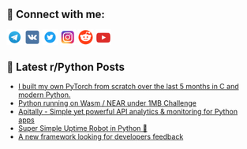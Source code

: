 ## 🔎 Connect with me:
[<img src="https://github.com/bullbesh/bullbesh/blob/main/images/Telegram.png" width="32" height="32" />](https://t.me/bullbesh)
[<img src="https://github.com/bullbesh/bullbesh/blob/main/images/VK.png" width="32" height="32" />](https://vk.com/bullbesh)
[<img src="https://github.com/bullbesh/bullbesh/blob/main/images/Twitter.png" width="32" height="32" />](https://twitter.com/bullbesh1)
[<img src="https://github.com/bullbesh/bullbesh/blob/main/images/Instagram.png" width="32" height="32" />](https://www.instagram.com/bullbesh)
[<img src="https://github.com/bullbesh/bullbesh/blob/main/images/Reddit.png" width="32" height="32" />](https://www.reddit.com/user/bullbesh)
[<img src="https://github.com/bullbesh/bullbesh/blob/main/images/YouTube.png" width="32" height="32" />](https://www.youtube.com/channel/UCtfjRs6uzgq5mfm8S06WTcg)

## 📕 Latest r/Python Posts
<!-- BLOG-POST-LIST:START -->
- [I built my own PyTorch from scratch over the last 5 months in C and modern Python.](https://www.reddit.com/r/Python/comments/1hv14tt/i_built_my_own_pytorch_from_scratch_over_the_last/)
- [Python running on Wasm / NEAR under 1MB Challenge](https://www.reddit.com/r/Python/comments/1huxrs6/python_running_on_wasm_near_under_1mb_challenge/)
- [Apitally - Simple yet powerful API analytics &amp; monitoring for Python apps](https://www.reddit.com/r/Python/comments/1hut773/apitally_simple_yet_powerful_api_analytics/)
- [Super Simple Uptime Robot in Python 🚀](https://www.reddit.com/r/Python/comments/1husrqc/super_simple_uptime_robot_in_python/)
- [A new framework looking for developers feedback](https://www.reddit.com/r/Python/comments/1husdtt/a_new_framework_looking_for_developers_feedback/)
<!-- BLOG-POST-LIST:END -->
